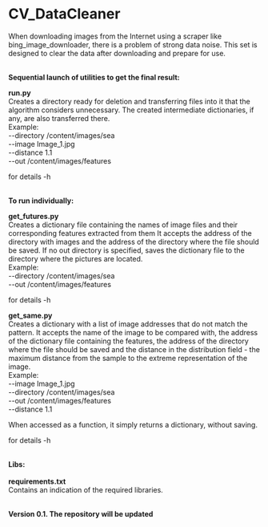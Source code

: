 # CV_DataCleaner
When downloading images from the Internet using a scraper like bing_image_downloader, there is a problem of strong data noise. This set is designed to clear the data after downloading and prepare for use.

<br><strong>Sequential launch of utilities to get the final result:</strong><br>

<strong>run.py</strong><br> 
Creates a directory ready for deletion and transferring files into it that the algorithm considers unnecessary. The created intermediate dictionaries, if any, are also transferred there.<br>
Example:<br>
--directory /content/images/sea<br>
--image Image_1.jpg<br>
--distance 1.1<br>
--out /content/images/features<br>

for details -h

<br><strong>To run individually:</strong><br>

<strong>get_futures.py</strong>  
Creates a dictionary file containing the names of image files and their corresponding features extracted from them
It accepts the address of the directory with images and the address of the directory where the file should be saved. If no out directory is specified, saves the dictionary file to the directory where the pictures are located.<br>
Example:<br>
--directory /content/images/sea<br>
--out /content/images/features<br>

for details -h

<strong>get_same.py</strong><br> 
Creates a dictionary with a list of image addresses that do not match the pattern.
It accepts the name of the image to be compared with, the address of the dictionary file containing the features, the address of the directory where the file should be saved and the distance in the distribution field - the maximum distance from the sample to the extreme representation of the image.<br>
Example:<br>
--image Image_1.jpg<br>
--directory /content/images/sea<br>
--out /content/images/features<br>
--distance 1.1<br>

When accessed as a function, it simply returns a dictionary, without saving.<br>

for details -h

<br><strong>Libs:</strong><br>
<br><strong>requirements.txt</strong><br> 
Contains an indication of the required libraries.<br><br>

<strong>Version 0.1. The repository will be updated<strong>

